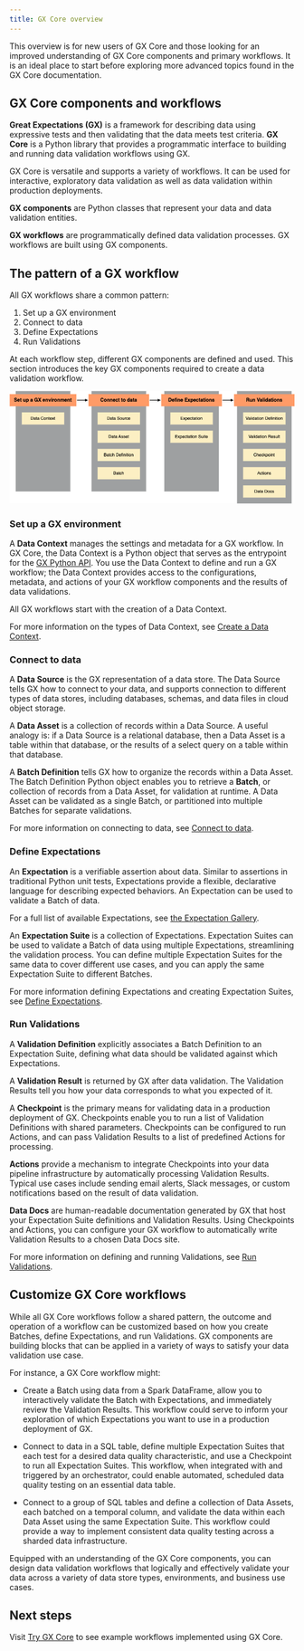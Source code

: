 ```yaml
---
title: GX Core overview
---
```


This overview is for new users of GX Core and those looking for an improved understanding of GX Core components and primary workflows. It is an ideal place to start before exploring more advanced topics found in the GX Core documentation.

## GX Core components and workflows

**Great Expectations (GX)** is a framework for describing data using expressive tests and then validating that the data meets test criteria. **GX Core** is a Python library that provides a programmatic interface to building and running data validation workflows using GX.

GX Core is versatile and supports a variety of workflows. It can be used for interactive, exploratory data validation as well as data validation within production deployments.

**GX components** are Python classes that represent your data and data validation entities.

**GX workflows** are programmatically defined data validation processes. GX workflows are built using GX components.

## The pattern of a GX workflow

All GX workflows share a common pattern:

1. Set up a GX environment
2. Connect to data
3. Define Expectations
4. Run Validations

At each workflow step, different GX components are defined and used. This section introduces the key GX components required to create a data validation workflow.

![GX workflow pattern with related GX components](./overview_images/gx_workflow_steps_and_components.png)

### Set up a GX environment

A **Data Context** manages the settings and metadata for a GX workflow. In GX Core, the Data Context is a Python object that serves as the entrypoint for the [GX Python API](/reference/index.md). You use the Data Context to define and run a GX workflow; the Data Context provides access to the configurations, metadata, and actions of your GX workflow components and the results of data validations.

All GX workflows start with the creation of a Data Context.

For more information on the types of Data Context, see [Create a Data Context](/core/set_up_a_gx_environment/create_a_data_context.md).

### Connect to data

A **Data Source** is the GX representation of a data store. The Data Source tells GX how to connect to your data, and supports connection to different types of data stores, including databases, schemas, and data files in cloud object storage.

A **Data Asset** is a collection of records within a Data Source. A useful analogy is: if a Data Source is a relational database, then a Data Asset is a table within that database, or the results of a select query on a table within that database.

A **Batch Definition** tells GX how to organize the records within a Data Asset. The Batch Definition Python object enables you to retrieve a **Batch**, or collection of records from a Data Asset, for validation at runtime. A Data Asset can be validated as a single Batch, or partitioned into multiple Batches for separate validations.

For more information on connecting to data, see [Connect to data](/core/connect_to_data/connect_to_data.md).

### Define Expectations

An **Expectation** is a verifiable assertion about data. Similar to assertions in traditional Python unit tests, Expectations provide a flexible, declarative language for describing expected behaviors. An Expectation can be used to validate a Batch of data.

For a full list of available Expectations, see [the Expectation Gallery](https://greatexpectations.io/expectations/).

An **Expectation Suite** is a collection of Expectations. Expectation Suites can be used to validate a Batch of data using multiple Expectations, streamlining the validation process. You can define multiple Expectation Suites for the same data to cover different use cases, and you can apply the same Expectation Suite to different Batches.

For more information defining Expectations and creating Expectation Suites, see [Define Expectations](/core/define_expectations/define_expectations.md).

### Run Validations

A **Validation Definition** explicitly associates a Batch Definition to an Expectation Suite, defining what data should be validated against which Expectations.

A **Validation Result** is returned by GX after data validation. The Validation Results tell you how your data corresponds to what you expected of it.

A **Checkpoint** is the primary means for validating data in a production deployment of GX. Checkpoints enable you to run a list of Validation Definitions with shared parameters. Checkpoints can be configured to run Actions, and can pass Validation Results to a list of predefined Actions for processing.

**Actions** provide a mechanism to integrate Checkpoints into your data pipeline infrastructure by automatically processing Validation Results. Typical use cases include sending email alerts, Slack messages, or custom notifications based on the result of data validation.

**Data Docs** are human-readable documentation generated by GX that host your Expectation Suite definitions and Validation Results. Using Checkpoints and Actions, you can configure your GX workflow to automatically write Validation Results to a chosen Data Docs site.

For more information on defining and running Validations, see [Run Validations](/core/run_validations/run_validations.md).

## Customize GX Core workflows

While all GX Core workflows follow a shared pattern, the outcome and operation of a workflow can be customized based on how you create Batches, define Expectations, and run Validations. GX components are building blocks that can be applied in a variety of ways to satisfy your data validation use case.

For instance, a GX Core workflow might:

* Create a Batch using data from a Spark DataFrame, allow you to interactively validate the Batch with Expectations, and immediately review the Validation Results. This workflow could serve to inform your exploration of which Expectations you want to use in a production deployment of GX.

* Connect to data in a SQL table, define multiple Expectation Suites that each test for a desired data quality characteristic, and use a Checkpoint to run all Expectation Suites. This workflow, when integrated with and triggered by an orchestrator, could enable automated, scheduled data quality testing on an essential data table.

* Connect to a group of SQL tables and define a collection of Data Assets, each batched on a temporal column, and validate the data within each Data Asset using the same Expectation Suite. This workflow could provide a way to implement consistent data quality testing across a sharded data infrastructure.

Equipped with an understanding of the GX Core components, you can design data validation workflows that logically and effectively validate your data across a variety of data store types, environments, and business use cases.

## Next steps

Visit [Try GX Core](/core/introduction/try_gx.md) to see example workflows implemented using GX Core.